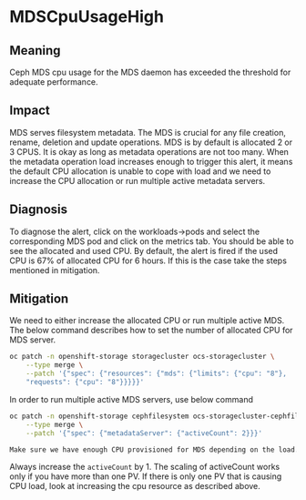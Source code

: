 # MDSCpuUsageHigh

## Meaning

Ceph MDS cpu usage for the MDS daemon has exceeded the threshold for adequate
performance.

## Impact

MDS serves filesystem metadata. The MDS is crucial for any file creation,
rename, deletion and update operations.
MDS is by default is allocated 2 or 3 CPUS.
It is okay as long as metadata operations are not too many.
When the metadata operation load increases enough to trigger this alert,
it means the default CPU allocation is unable to cope with load and we need to
increase the CPU allocation or run multiple active metadata servers.

## Diagnosis

To diagnose the alert, click on the workloads->pods and select the
corresponding MDS pod and click on the metrics tab.
You should be able to see the allocated and used CPU. By default,
the alert is fired if the used CPU is 67% of allocated CPU for 6 hours.
If this is the case take the steps mentioned in mitigation.

## Mitigation

We need to either increase the allocated CPU or run multiple active MDS. The
below command describes how to set the number of allocated CPU for MDS server.

```bash
oc patch -n openshift-storage storagecluster ocs-storagecluster \
    --type merge \
    --patch '{"spec": {"resources": {"mds": {"limits": {"cpu": "8"},
    "requests": {"cpu": "8"}}}}}'
```

In order to run multiple active MDS servers, use below command

```bash
oc patch -n openshift-storage cephfilesystem ocs-storagecluster-cephfilesystem\
    --type merge \
    --patch '{"spec": {"metadataServer": {"activeCount": 2}}}'

Make sure we have enough CPU provisioned for MDS depending on the load.
```

Always increase the `activeCount` by 1. The scaling of activeCount works only
if you have more than one PV. If there is only one PV that is causing CPU load,
look at increasing the cpu resource as described above.
